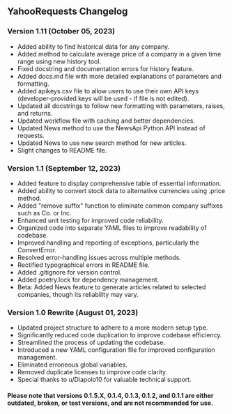
## YahooRequests Changelog

### Version 1.11 (October 05, 2023)

- Added ability to find historical data for any company.
- Added method to calculate average price of a company in a given time range using new history tool.
- Fixed docstring and documentation errors for history feature.
- Added docs.md file with more detailed explanations of parameters and formatting.
- Added apikeys.csv file to allow users to use their own API keys (developer-provided keys will be used - if file is not edited).
- Updated all docstrings to follow new formatting with parameters, raises, and returns.
- Updated workflow file with caching and better dependencies.
- Updated News method to use the NewsApi Python API instead of requests.
- Updated News to use new search method for new articles.
- Slight changes to README file.

### Version 1.1 (September 12, 2023)

- Added feature to display comprehensive table of essential information.
- Added ability to convert stock data to alternative currencies using .price method.
- Added "remove suffix" function to eliminate common company suffixes such as Co. or Inc.
- Enhanced unit testing for improved code reliability.
- Organized code into separate YAML files to improve readability of codebase.
- Improved handling and reporting of exceptions, particularly the ConvertError.
- Resolved error-handling issues across multiple methods.
- Rectified typographical errors in README file.
- Added .gitignore for version control.
- Added poetry.lock for dependency management.
- Beta: Added News feature to generate articles related to selected companies, though its reliability may vary.

### Version 1.0 Rewrite (August 01, 2023)

- Updated project structure to adhere to a more modern setup type.
- Significantly reduced code duplication to improve codebase efficiency.
- Streamlined the process of updating the codebase.
- Introduced a new YAML configuration file for improved configuration management.
- Eliminated erroneous global variables.
- Removed duplicate licenses to improve code clarity.
- Special thanks to u/Diapolo10 for valuable technical support.

#### Please note that versions 0.1.5.X, 0.1.4, 0.1.3, 0.1.2, and 0.1.1 are either outdated, broken, or test versions, and are not recommended for use.